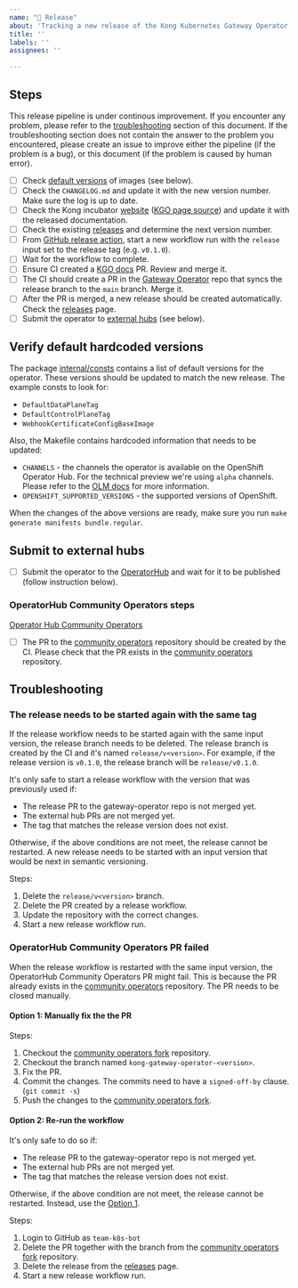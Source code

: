 ```yaml
---
name: "🚀 Release"
about: 'Tracking a new release of the Kong Kubernetes Gateway Operator'
title: ''
labels: ''
assignees: ''

---
```


## Steps

This release pipeline is under continous improvement. If you encounter any problem, please refer to the [troubleshooting](#troubleshooting) section of this document. If the troubleshooting section does not contain the answer to the problem you encountered, please create an issue to improve either the pipeline (if the problem is a bug), or this document (if the problem is caused by human error).

- [ ] Check [default versions](#verify-default-hardcoded-versions) of images (see below).
- [ ] Check the `CHANGELOG.md` and update it with the new version number. Make sure the log is up to date.
- [ ] Check the Kong incubator [website][kongincubator] ([KGO page source][kongincubator-kgo-project]) and update it with the released documentation.
- [ ] Check the existing [releases][releases] and determine the next version number.
- [ ] From [GitHub release action][release-action], start a new workflow run with the `release` input set to the release tag (e.g. `v0.1.0`).
- [ ] Wait for the workflow to complete.
- [ ] Ensure CI created a [KGO docs][kgo-docs-prs] PR. Review and merge it. 
- [ ] The CI should create a PR in the [Gateway Operator][kgo-prs] repo that syncs the release branch to the `main` branch. Merge it.
- [ ] After the PR is merged, a new release should be created automatically. Check the [releases][releases] page.
- [ ] Submit the operator to [external hubs](#submit-to-external-hubs) (see below).

## Verify default hardcoded versions

The package [internal/consts][consts-pkg] contains a list of default versions for the operator. These versions should be updated to match the new release. The example consts to look for:

- `DefaultDataPlaneTag`
- `DefaultControlPlaneTag`
- `WebhookCertificateConfigBaseImage`

Also, the Makefile contains hardcoded information that needs to be updated:

- `CHANNELS` - the channels the operator is available on the OpenShift Operator Hub. For the technical preview we're using `alpha` channels. Please refer to the [OLM docs][olm-channels] for more information.
- `OPENSHIFT_SUPPORTED_VERSIONS` - the supported versions of OpenShift.

When the changes of the above versions are ready, make sure you run `make generate manifests bundle.regular`.

## Submit to external hubs

- [ ] Submit the operator to the [OperatorHub](#operatorhub-community-operators-steps) and wait for it to be published (follow instruction below).

### OperatorHub Community Operators steps

[Operator Hub Community Operators][operator-hub-community]

- [ ] The PR to the [community operators][operator-hub-community] repository should be created by the CI. Please check that the PR exists in the [community operators][operator-hub-community] repository.

## Troubleshooting

### The release needs to be started again with the same tag

If the release workflow needs to be started again with the same input version, the release branch needs to be deleted. The release branch is created by the CI and it's named `release/v<version>`. For example, if the release version is `v0.1.0`, the release branch will be `release/v0.1.0`.

It's only safe to start a release workflow with the version that was previously used if:

- The release PR to the gateway-operator repo is not merged yet.
- The external hub PRs are not merged yet.
- The tag that matches the release version does not exist.

Otherwise, if the above conditions are not meet, the release cannot be restarted. A new release needs to be started with an input version that would be next in semantic versioning.

Steps:

1. Delete the `release/v<version>` branch.
2. Delete the PR created by a release workflow.
3. Update the repository with the correct changes.
4. Start a new release workflow run.

### OperatorHub Community Operators PR failed

When the release workflow is restarted with the same input version, the OperatorHub Community Operators PR might fail. This is because the PR already exists in the [community operators][operator-hub-community] repository. The PR needs to be closed manually.

#### Option 1: Manually fix the the PR

Steps:

1. Checkout the [community operators fork][community-operators-fork] repository.
2. Checkout the branch named `kong-gateway-operator-<version>`.
3. Fix the PR.
4. Commit the changes. The commits need to have a `signed-off-by` clause. (`git commit -s`)
5. Push the changes to the [community operators fork][community-operators-fork].

#### Option 2: Re-run the workflow

It's only safe to do so if:

- The release PR to the gateway-operator repo is not merged yet.
- The external hub PRs are not merged yet.
- The tag that matches the release version does not exist.

Otherwise, if the above condition are not meet, the release cannot be restarted. Instead, use the [Option 1](#option-1-manually-fix-the-the-pr).

Steps:

1. Login to GitHub as `team-k8s-bot`
2. Delete the PR together with the branch from the [community operators fork][community-operators-fork] repository.
3. Delete the release from the [releases][releases] page.
4. Start a new release workflow run.

[releases]: https://github.com/Kong/gateway-operator/releases
[release-action]: https://github.com/Kong/gateway-operator/actions/workflows/release.yaml
[community-operators-fork]: https://github.com/kong/k8s-operatorhub-community-operators
[consts-pkg]: https://github.com/Kong/gateway-operator/blob/main/internal/consts/consts.go
[olm-channels]: https://olm.operatorframework.io/docs/best-practices/channel-naming/
[operator-hub-community]: https://github.com/k8s-operatorhub/community-operators
[kongincubator]: https://incubator.konghq.com/p/gateway-operator
[kongincubator-kgo-project]: https://github.com/Kong/kong-incubator/blob/main/src/_projects/gateway-operator.md
[kgo-docs-prs]: https://github.com/Kong/gateway-operator-docs/pulls
[kgo-prs]: https://github.com/Kong/gateway-operator/pulls
